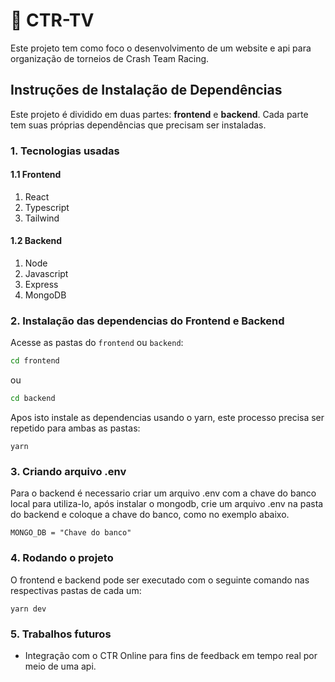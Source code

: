 # 🏁 CTR-TV

Este projeto tem como foco o desenvolvimento de um website e api para organização de torneios de Crash Team Racing.

## Instruções de Instalação de Dependências

Este projeto é dividido em duas partes: **frontend** e **backend**. Cada parte tem suas próprias dependências que precisam ser instaladas.

### 1. Tecnologias usadas

#### 1.1 Frontend

1. React
2. Typescript
3. Tailwind

#### 1.2 Backend

1. Node
2. Javascript
3. Express
4. MongoDB

### 2. Instalação das dependencias do Frontend e Backend

Acesse as pastas do `frontend` ou `backend`:

```bash
cd frontend
```

ou 

```bash
cd backend
```


Apos isto instale as dependencias usando o yarn, este processo precisa ser repetido para ambas as pastas:

```
yarn
```


### 3. Criando arquivo .env

Para o backend é necessario criar um arquivo .env com a chave do banco local para utiliza-lo, após instalar o mongodb, crie um arquivo .env na pasta do backend e coloque a chave do banco, como no exemplo abaixo.

```
MONGO_DB = "Chave do banco"
```

### 4. Rodando o projeto

O frontend e backend pode ser executado com o seguinte comando nas respectivas pastas de cada um:

```
yarn dev
```

### 5. Trabalhos futuros
- Integração com o CTR Online para fins de feedback em tempo real por meio de uma api.
